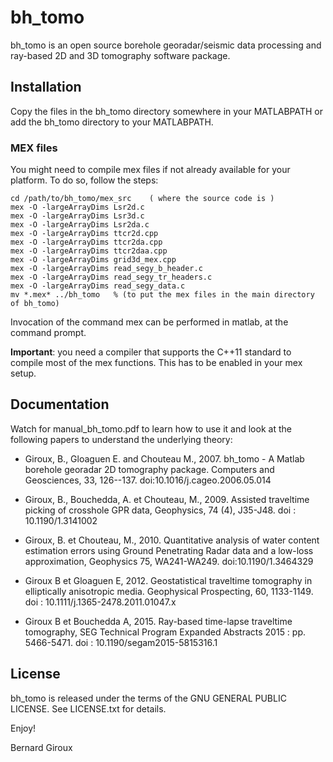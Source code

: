 # bh_tomo

bh_tomo is an open source borehole georadar/seismic data processing and
ray-based 2D and 3D tomography software package.

## Installation

Copy the files in the bh_tomo directory somewhere in your MATLABPATH or add
the bh_tomo directory to your MATLABPATH.

### MEX files

You might need to compile mex files if not already available for
your platform.  To do so, follow the steps:
```
cd /path/to/bh_tomo/mex_src    ( where the source code is )
mex -O -largeArrayDims Lsr2d.c
mex -O -largeArrayDims Lsr3d.c
mex -O -largeArrayDims Lsr2da.c
mex -O -largeArrayDims ttcr2d.cpp
mex -O -largeArrayDims ttcr2da.cpp
mex -O -largeArrayDims ttcr2daa.cpp
mex -O -largeArrayDims grid3d_mex.cpp
mex -O -largeArrayDims read_segy_b_header.c
mex -O -largeArrayDims read_segy_tr_headers.c
mex -O -largeArrayDims read_segy_data.c
mv *.mex* ../bh_tomo   % (to put the mex files in the main directory of bh_tomo)
```

Invocation of the command mex can be performed in matlab, at the
command prompt.

**Important**: you need a compiler that supports the C++11 standard to
    compile most of the mex functions.  This has to be enabled in your
    mex setup.

## Documentation

Watch for manual_bh_tomo.pdf to learn how to use it and look at the following
papers to understand the underlying theory:

- Giroux, B., Gloaguen E. and Chouteau M., 2007.  bh_tomo - A Matlab borehole
georadar 2D tomography package. Computers and Geosciences, 33,
126--137. doi:10.1016/j.cageo.2006.05.014

- Giroux, B., Bouchedda, A. et Chouteau, M., 2009. Assisted traveltime picking
of crosshole GPR data, Geophysics, 74 (4), J35-J48. doi : 10.1190/1.3141002

- Giroux, B. et Chouteau, M., 2010. Quantitative analysis of water content
estimation errors using Ground Penetrating Radar data and a low-loss
approximation, Geophysics 75, WA241-WA249. doi:10.1190/1.3464329

- Giroux B et Gloaguen E, 2012. Geostatistical traveltime tomography in
 elliptically anisotropic media. Geophysical Prospecting, 60, 1133-1149.
 doi : 10.1111/j.1365-2478.2011.01047.x

- Giroux B et Bouchedda A, 2015. Ray-based time-lapse traveltime tomography,
 SEG Technical Program Expanded Abstracts 2015 : pp. 5466-5471.
 doi : 10.1190/segam2015-5815316.1


## License

bh_tomo is released under the terms of the GNU GENERAL PUBLIC LICENSE.
See LICENSE.txt for details.


Enjoy!

Bernard Giroux
